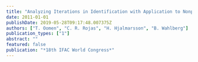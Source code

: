 ```yaml
---
title: "Analyzing Iterations in Identification with Application to Nonparametric $mathcalH_infty$-norm Estimation"
date: 2011-01-01
publishDate: 2019-05-28T09:17:48.007375Z
authors: ["T. Oomen", "C. R. Rojas", "H. Hjalmarsson", "B. Wahlberg"]
publication_types: ["1"]
abstract: ""
featured: false
publication: "*18th IFAC World Congress*"
---
```


